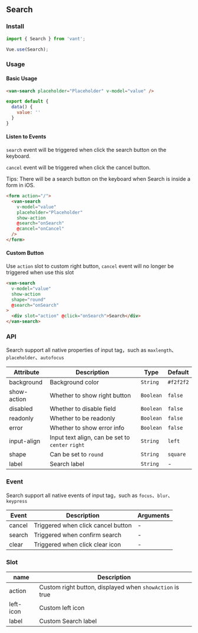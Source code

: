 ## Search

### Install
``` javascript
import { Search } from 'vant';

Vue.use(Search);
```

### Usage

#### Basic Usage

```html
<van-search placeholder="Placeholder" v-model="value" />
```

```javascript
export default {
  data() {
    value: ''
  }
}
```

#### Listen to Events
`search` event will be triggered when click the search button on the keyboard.

`cancel` event will be triggered when click the cancel button.

Tips: There will be a search button on the keyboard when Search is inside a form in iOS.

```html
<form action="/">
  <van-search
    v-model="value"
    placeholder="Placeholder"
    show-action
    @search="onSearch"
    @cancel="onCancel"
  />
</form>
```

#### Custom Button
Use `action` slot to custom right button, `cancel` event will no longer be triggered when use this slot

```html
<van-search
  v-model="value"
  show-action
  shape="round"
  @search="onSearch"
>
  <div slot="action" @click="onSearch">Search</div>
</van-search>
```

### API

Search support all native properties of input tag，such as `maxlength`、`placeholder`、`autofocus`

| Attribute | Description | Type | Default |
|------|------|------|------|
| background | Background color | `String` | `#f2f2f2` |
| show-action | Whether to show right button | `Boolean` | `false` |
| disabled | Whether to disable field | `Boolean` | `false` |
| readonly | Whether to be readonly | `Boolean` | `false` |
| error | Whether to show error info | `Boolean` | `false` |
| input-align | Input text align, can be set to `center` `right` | `String` | `left` |
| shape | Can be set to `round` | `String` | `square` |
| label | Search label | `String` | - |

### Event

Search support all native events of input tag，such as `focus`、`blur`、`keypress`

| Event | Description | Arguments |
|------|------|------|
| cancel | Triggered when click cancel button | - |
| search | Triggered when confirm search | - |
| clear | Triggered when click clear icon | - |

### Slot

| name | Description |
|------|------|
| action | Custom right button, displayed when `showAction` is true |
| left-icon | Custom left icon |
| label | Custom Search label |
